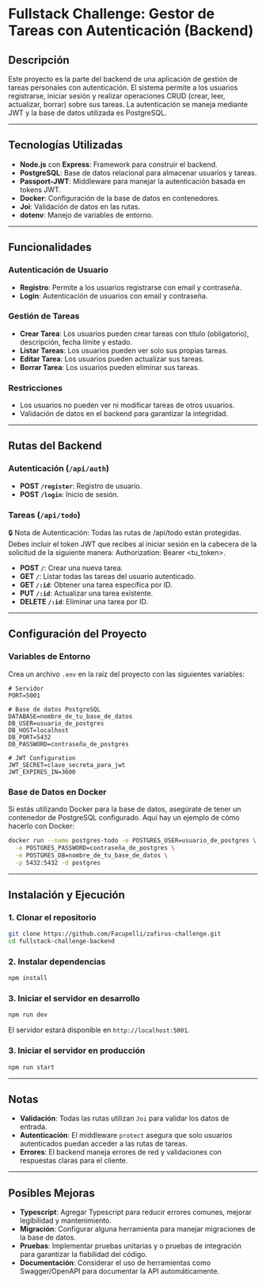 # Fullstack Challenge: Gestor de Tareas con Autenticación (Backend)

## Descripción

Este proyecto es la parte del backend de una aplicación de gestión de tareas personales con autenticación. El sistema permite a los usuarios registrarse, iniciar sesión y realizar operaciones CRUD (crear, leer, actualizar, borrar) sobre sus tareas. La autenticación se maneja mediante JWT y la base de datos utilizada es PostgreSQL.

---

## Tecnologías Utilizadas

- **Node.js** con **Express**: Framework para construir el backend.
- **PostgreSQL**: Base de datos relacional para almacenar usuarios y tareas.
- **Passport-JWT**: Middleware para manejar la autenticación basada en tokens JWT.
- **Docker**: Configuración de la base de datos en contenedores.
- **Joi**: Validación de datos en las rutas.
- **dotenv**: Manejo de variables de entorno.

---

## Funcionalidades

### Autenticación de Usuario

- **Registro**: Permite a los usuarios registrarse con email y contraseña.
- **Login**: Autenticación de usuarios con email y contraseña.

### Gestión de Tareas

- **Crear Tarea**: Los usuarios pueden crear tareas con título (obligatorio), descripción, fecha límite y estado.
- **Listar Tareas**: Los usuarios pueden ver solo sus propias tareas.
- **Editar Tarea**: Los usuarios pueden actualizar sus tareas.
- **Borrar Tarea**: Los usuarios pueden eliminar sus tareas.

### Restricciones

- Los usuarios no pueden ver ni modificar tareas de otros usuarios.
- Validación de datos en el backend para garantizar la integridad.

---

## Rutas del Backend

### Autenticación (`/api/auth`)

- **POST `/register`**: Registro de usuario.
- **POST `/login`**: Inicio de sesión.

### Tareas (`/api/todo`)

🔒 Nota de Autenticación: Todas las rutas de /api/todo están protegidas. Debes incluir el token JWT que recibes al iniciar sesión en la cabecera de la solicitud de la siguiente manera: Authorization: Bearer <tu_token>.

- **POST `/`**: Crear una nueva tarea.
- **GET `/`**: Listar todas las tareas del usuario autenticado.
- **GET `/:id`**: Obtener una tarea específica por ID.
- **PUT `/:id`**: Actualizar una tarea existente.
- **DELETE `/:id`**: Eliminar una tarea por ID.

---

## Configuración del Proyecto

### Variables de Entorno

Crea un archivo `.env` en la raíz del proyecto con las siguientes variables:

```env
# Servidor
PORT=5001

# Base de datos PostgreSQL
DATABASE=nombre_de_tu_base_de_datos
DB_USER=usuario_de_postgres
DB_HOST=localhost
DB_PORT=5432
DB_PASSWORD=contraseña_de_postgres

# JWT Configuration
JWT_SECRET=clave_secreta_para_jwt
JWT_EXPIRES_IN=3600
```

### Base de Datos en Docker

Si estás utilizando Docker para la base de datos, asegúrate de tener un contenedor de PostgreSQL configurado. Aquí hay un ejemplo de cómo hacerlo con Docker:

```bash
docker run --name postgres-todo -e POSTGRES_USER=usuario_de_postgres \
  -e POSTGRES_PASSWORD=contraseña_de_postgres \
  -e POSTGRES_DB=nombre_de_tu_base_de_datos \
  -p 5432:5432 -d postgres
```

---

## Instalación y Ejecución

### 1. Clonar el repositorio

```bash
git clone https://github.com/Facupelli/zafirus-challenge.git
cd fullstack-challenge-backend
```

### 2. Instalar dependencias

```bash
npm install
```

### 3. Iniciar el servidor en desarrollo

```bash
npm run dev
```

El servidor estará disponible en `http://localhost:5001`.

### 3. Iniciar el servidor en producción

```bash
npm run start
```

---

## Notas

- **Validación**: Todas las rutas utilizan `Joi` para validar los datos de entrada.
- **Autenticación**: El middleware `protect` asegura que solo usuarios autenticados puedan acceder a las rutas de tareas.
- **Errores**: El backend maneja errores de red y validaciones con respuestas claras para el cliente.

---

## Posibles Mejoras

- **Typescript**: Agregar Typescript para reducir errores comunes, mejorar legibilidad y mantenimiento.
- **Migración**: Configurar alguna herramienta para manejar migraciones de la base de datos.
- **Pruebas**: Implementar pruebas unitarias y o pruebas de integración para garantizar la fiabilidad del código.
- **Documentación**: Considerar el uso de herramientas como Swagger/OpenAPI para documentar la API automáticamente.
